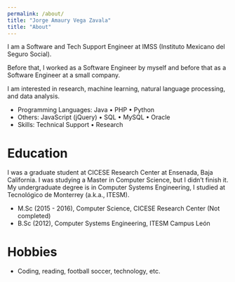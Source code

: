 ```yaml
---
permalink: /about/
title: "Jorge Amaury Vega Zavala"
title: "About"
---
```

I am a Software and Tech Support Engineer at IMSS (Instituto Mexicano del Seguro Social). 

Before that, I worked as a Software Engineer by myself and before that as a Software Engineer at a small company. 

I am interested in research, machine learning, natural language processing, and data analysis.

* Programming Languages: Java • PHP • Python
* Others: JavaScript (jQuery) • SQL • MySQL • Oracle
* Skills: Technical Support • Research


Education
======
I was a graduate student at CICESE Research Center at Ensenada, Baja California. I was studying a Master in Computer Science, but I didn’t finish it. My undergraduate degree is in Computer Systems Engineering, I studied at Tecnológico de Monterrey (a.k.a., ITESM).
   *  M.Sc (2015 - 2016), Computer Science, CICESE Research Center (Not completed)
   *  B.Sc (2012), Computer Systems Engineering, ITESM Campus León


 Hobbies
======
* Coding, reading, football soccer, technology, etc.
